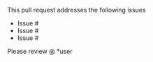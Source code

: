 This pull request addresses the following issues

- Issue #
- Issue #
- Issue # 

Please review @ *user